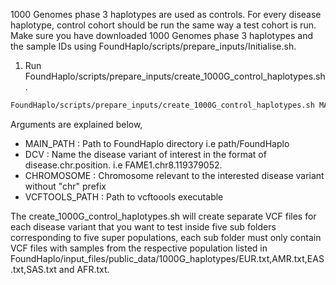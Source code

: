 1000 Genomes phase 3 haplotypes are used as controls. For every disease haplotype, control cohort should be run the same way a test cohort is run. 
Make sure you have downloaded 1000 Genomes phase 3 haplotypes and the sample IDs using FoundHaplo/scripts/prepare_inputs/Initialise.sh.

1. Run FoundHaplo/scripts/prepare_inputs/create_1000G_control_haplotypes.sh.
```bash
FoundHaplo/scripts/prepare_inputs/create_1000G_control_haplotypes.sh MAIN_PATH DCV CHROMOSOME VCFTOOLS_PATH
```

Arguments are explained below,

* MAIN_PATH : Path to FoundHaplo directory i.e path/FoundHaplo
* DCV : Name the disease variant of interest in the format of disease.chr.position. i.e FAME1.chr8.119379052.
* CHROMOSOME : Chromosome relevant to the interested disease variant without "chr" prefix
* VCFTOOLS_PATH : Path to vcftoools executable 

The create_1000G_control_haplotypes.sh will create separate VCF files for each disease variant that you want to test inside five sub folders corresponding to five super populations, each sub folder must only contain VCF files with samples from the respective population listed in FoundHaplo/input_files/public_data/1000G_haplotypes/EUR.txt,AMR.txt,EAS.txt,SAS.txt and AFR.txt. 

